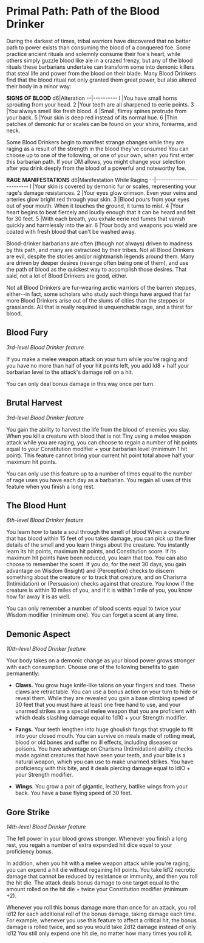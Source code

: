 # Primal Path: Path of the Blood Drinker
During the darkest of times, tribal warriors have discovered that no better path to power exists than consuming the blood of a conquered foe. Some practice ancient rituals and solemnly consume their foe's heart, while others simply guzzle blood like ale in a crazed frenzy, but any of the blood rituals these barbarians undertake can transform some into demonic killers that steal life and power from the blood on their blade. Many Blood Drinkers find that the blood ritual not only granted them great power, but also altered their body in a minor way:

**SIGNS OF BLOOD**
d6|Alteration
--|----------
l |You have small horns sprouting from your head.
2 |Your teeth are all sharpened to eerie points.
3 |You always smell like fresh blood.
4 |Small, flimsy spines protrude from your back.
5 |Your skin is deep red instead of its normal hue.
6 |Thin patches of demonic fur or scales can be found on your shins, forearms, and neck.

Some Blood Drinkers begin to manifest strange changes while they are raging as a result of the strength in the blood they've consumed You can choose up to one of the following, or one of your own, when you first enter this barbarian path. If your DM allows, you might change your selection after you drink deeply from the blood of a powerful and noteworthy foe.

**RAGE MANIFESTATIONS**
d6|Manifestation While Raging
--|--------------------------
l |Your skin is covered by demonic fur or scales, representing your rage's damage resistances.
2 |Your eyes glow crimson. Even your veins and arteries glow bright red through your skin.
3 |Blood pours from your eyes out of your mouth. When it touches the ground, it turns to mist.
4 |Your heart begins to beat fiercely and loudly enough that it can be heard and felt for 30 feet.
5 |With each breath, you exhale eerie red fumes that vanish quickly and harmlessly into the air.
6 |Your body and weapons you wield are coated with fresh blood that can't be washed away.

Blood-drinker barbarians are often (though not always) driven to madness by this path, and many are ostracized by their tribes. Not all Blood Drinkers are evil, despite the stories and/or nightmarish legends around them. Many are driven by deeper desires (revenge often being one of them), and use the path of blood as the quickest way to accomplish those desires. That said, not a lot of Blood Drinkers are good, either.

Not all Blood Drinkers are fur-wearing arctic warriors of the barren steppes, either--in fact, some scholars who study such things have argued that far more Blood Drinkers arise out of the slums of cities than the steppes or grasslands. All that is really required is unquenchable rage, and a thirst for blood.

## Blood Fury
*3rd-level Blood Drinker feature*

If you make a melee weapon attack on your turn while you're raging and you have no more than half of your hit points left, you add ld8 + half your barbarian level to the attack's damage roll on a hit. 

You can only deal bonus damage in this way once per turn.

## Brutal Harvest
*3rd-level Blood Drinker feature*

You gain the ability to harvest the life from the blood of enemies you slay. When you kill a creature with blood that is not Tiny using a melee weapon attack while you are raging, you can choose to regain a number of hit points equal to your Constitution modifier + your barbarian level (minimum 1 hit point). This feature cannot bring your current hit point total above half your maximum hit points. 

You can only use this feature up to a number of times equal to the number of rage uses you have each day as a barbarian. You regain all uses of this feature when you finish a long rest.

## The Blood Hunt
*6th-level Blood Drinker feature*

You learn how to taste a soul through the smell of blood When a creature that has blood within 15 feet of you takes damage, you can pick up the finer details of the smell and you learn things about the creature. You instantly learn its hit points, maximum hit points, and Constitution score. If its maximum hit points have been reduced, you learn that too. You can also choose to remember the scent. If you do, for the next 30 days, you gain advantage on Wisdom (Insight) and (Perception) checks to discern something about the creature or to track that creature, and on Charisma (Intimidation) or (Persuasion) checks against that creature. You know if the creature is within 10 miles of you, and if it is within 1 mile of you, you know how far away it is as well.

You can only remember a number of blood scents equal to twice your Wisdom modifier (minimum one). You can forget a scent at any time.

## Demonic Aspect
*10th-level Blood Drinker feature*

Your body takes on a demonic change as your blood power grows stronger with each consumption. Choose one of the following benefits to gain permanently:

* **Claws.** You grow huge knife-like talons on your fingers and toes. These claws are retractable. You can use a bonus action on your turn to hide or reveal them. While they are revealed you gain a base climbing speed of 30 feet that you must have at least one free hand to use, and your unarmed strikes are a special melee weapon that you are proficient with which deals slashing damage equal to 1d10 + your Strength modifier.

* **Fangs.** Your teeth lengthen into huge ghoulish fangs that struggle to fit into your closed mouth. You can survive on meals made of rotting meat, blood or old bones and suffer no ill effects, including diseases or poisons. You have advantage on Charisma (Intimidation) ability checks made against creatures that have seen your teeth, and your bite is a natural weapon, which you can use to make unarmed strikes. You have proficiency with this bite, and it deals piercing damage equal to ldlO + your Strength modifier.

* **Wings.** You grow a pair of gigantic, leathery, batlike wings from your back. You have a base flying speed of 30 feet.

## Gore Strike
*14th-level Blood Drinker feature*

The fell power in your blood grows stronger. Whenever you finish a long rest, you regain a number of extra expended hit dice equal to your proficiency bonus.

In addition, when you hit with a melee weapon attack while you're raging, you can expend a hit die without regaining hit points. You take ld12 necrotic damage that cannot be reduced by resistance or immunity, and then you roll the hit die. The attack deals bonus damage to one target equal to the amount rolled on the hit die + twice your Constitution modifier (minimum +2).

Whenever you roll this bonus damage more than once for an attack, you roll ld12 for each additional roll of the bonus damage, taking damage each time. For example, whenever you use this feature to affect a critical hit, the bonus damage is rolled twice, and so you would take 2d12 damage instead of only ld12 You still only expend one hit die, no matter how many times you roll it.
